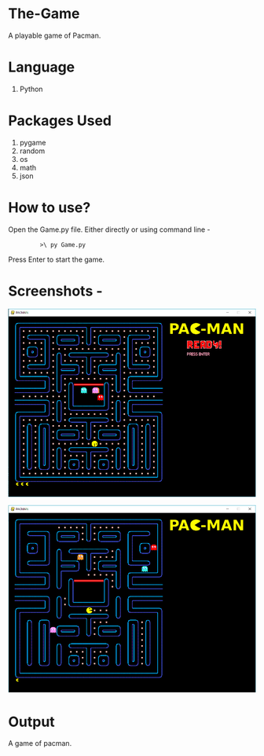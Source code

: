 # The-Game

A playable game of Pacman.


# Language 
1. Python

# Packages Used
1. pygame
2. random
3. os
4. math
5. json

# How to use?

Open the Game.py file. Either directly or using command line -

             >\ py Game.py

Press Enter to start the game.

# Screenshots -

![Screenshot 1](./screenshots/1.png)

![Screenshot 2](./screenshots/2.png)


# Output
A game of pacman.
